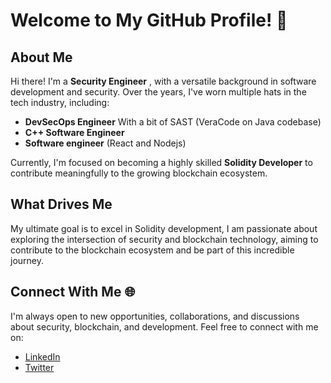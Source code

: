# Welcome to My GitHub Profile! 👋

## About Me

Hi there! I'm a **Security Engineer** , with a versatile background in software development and security. Over the years, I've worn multiple hats in the tech industry, including:

- **DevSecOps Engineer**     With a bit of SAST (VeraCode on Java codebase)
- **C++ Software Engineer** 
- **Software engineer**     (React and Nodejs)  

Currently, I'm focused on becoming a highly skilled **Solidity Developer** to contribute meaningfully to the growing blockchain ecosystem. 

## What Drives Me

My ultimate goal is to excel in Solidity development, I am passionate about exploring the intersection of security and blockchain technology, aiming to contribute to the blockchain ecosystem and be part of this incredible journey.

## Connect With Me 🌐

I'm always open to new opportunities, collaborations, and discussions about security, blockchain, and development. Feel free to connect with me on:

- [LinkedIn](https://www.linkedin.com/in/yassine-ferhane/)  
- [Twitter](https://x.com/solidi_Toki)